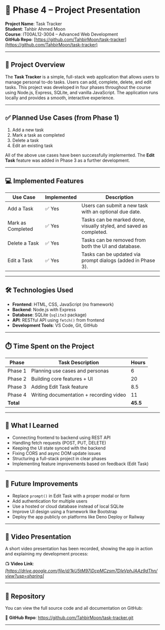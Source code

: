 # 📘 Phase 4 – Project Presentation  
**Project Name**: Task Tracker  
**Student**: Tahbir Ahmed Moon  
**Course**: IT00AL12-3004 – Advanced Web Development  
**GitHub Repo**: [https://github.com/TahbirMoon/task-tracker](https://github.com/TahbirMoon/task-tracker)

---

## 🎯 Project Overview

The **Task Tracker** is a simple, full-stack web application that allows users to manage personal to-do tasks. Users can add, complete, delete, and edit tasks. This project was developed in four phases throughout the course using Node.js, Express, SQLite, and vanilla JavaScript. The application runs locally and provides a smooth, interactive experience.

---

## ✅ Planned Use Cases (from Phase 1)

1. Add a new task  
2. Mark a task as completed  
3. Delete a task  
4. Edit an existing task  

All of the above use cases have been successfully implemented. The **Edit Task** feature was added in Phase 3 as a further development.

---

## 💻 Implemented Features

| Use Case             | Implemented | Description |
|----------------------|-------------|-------------|
| Add a Task           | ✅ Yes      | Users can submit a new task with an optional due date. |
| Mark as Completed    | ✅ Yes      | Tasks can be marked done, visually styled, and saved as completed. |
| Delete a Task        | ✅ Yes      | Tasks can be removed from both the UI and database. |
| Edit a Task          | ✅ Yes      | Tasks can be updated via prompt dialogs (added in Phase 3). |

---

## 🛠️ Technologies Used

- **Frontend**: HTML, CSS, JavaScript (no framework)
- **Backend**: Node.js with Express
- **Database**: SQLite (`sqlite3` package)
- **API**: RESTful API using `fetch()` from frontend
- **Development Tools**: VS Code, Git, GitHub

---

## ⏱️ Time Spent on the Project

| Phase      | Task Description                          | Hours |
|------------|-------------------------------------------|--------|
| Phase 1    | Planning use cases and personas           | 6      |
| Phase 2    | Building core features + UI               | 20     |
| Phase 3    | Adding Edit Task feature                  | 8.5    |
| Phase 4    | Writing documentation + recording video   | 11     |
| **Total**  |                                           | **45.5** |

---

## 🧠 What I Learned

- Connecting frontend to backend using REST API  
- Handling fetch requests (POST, PUT, DELETE)  
- Keeping the UI state synced with the backend  
- Fixing CORS and async DOM update issues  
- Structuring a full-stack project in clear phases  
- Implementing feature improvements based on feedback (Edit Task)

---

## 🔧 Future Improvements

- Replace `prompt()` in Edit Task with a proper modal or form  
- Add authentication for multiple users  
- Use a hosted or cloud database instead of local SQLite  
- Improve UI design using a framework like Bootstrap  
- Deploy the app publicly on platforms like Deno Deploy or Railway

---

## 🎥 Video Presentation

A short video presentation has been recorded, showing the app in action and explaining my development process:

📺 **Video Link**: *[https://drive.google.com/file/d/1kU5tM97iDcpMCzsm7DIeVphJAAz9dThn/view?usp=sharing]*

---

## 🔗 Repository

You can view the full source code and all documentation on GitHub:

📁 **GitHub Repo**: https://github.com/TahbirMoon/task-tracker.git

---

